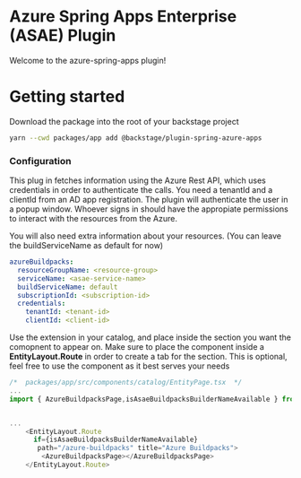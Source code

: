# Azure Spring Apps Enterprise (ASAE) Plugin
Welcome to the azure-spring-apps plugin!



# Getting started

Download the package into the root of your backstage project

```sh
yarn --cwd packages/app add @backstage/plugin-spring-azure-apps
```

### Configuration
This plug in fetches information using the Azure Rest API, which uses credentials in order to authenticate the calls. You need a tenantId and a clientId from an AD app registration. The plugin will authenticate the user in a popup window. Whoever signs in should have the appropiate permissions to interact with the resources from the Azure.

You will also need extra information about your resources. (You can leave the buildServiceName as default for now)

```yml
azureBuildpacks:
  resourceGroupName: <resource-group>
  serviceName: <asae-service-name>
  buildServiceName: default
  subscriptionId: <subscription-id>
  credentials:
    tenantId: <tenant-id>
    clientId: <client-id>
```
Use the extension in your catalog, and place inside the section you want the comopnent to appear on. Make sure to place the component inside a **EntityLayout.Route** in order to create a tab for the section. This is optional, feel free to use the component as it best serves your needs

``` js
/*  packages/app/src/components/catalog/EntityPage.tsx  */
...
import { AzureBuildpacksPage,isAsaeBuildpacksBuilderNameAvailable } from '@backstage/plugin-azure-spring-apps';


...
    <EntityLayout.Route 
      if={isAsaeBuildpacksBuilderNameAvailable}
       path="/azure-buildpacks" title="Azure Buildpacks">
        <AzureBuildpacksPage></AzureBuildpacksPage>
    </EntityLayout.Route>
```

